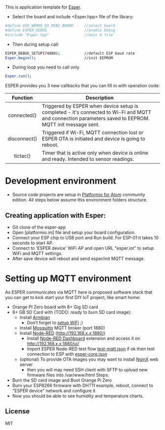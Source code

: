 This is application template for [Esper].

* Select the board and include <Esper.hpp> file of the library:
```sh
#define USE_WEMOS_D1_MINI_BOARD     //select board
#define ESPER_DEBUG                 //enable Debug
#include "Esper.hpp"                //main H file
```
* Then during setup call:
```sh
ESPER_DEBUG_SETUP(74880);           //default ESP baud rate
Esper.begin();                      //init EEPROM
```
* During loop you need to call only
```sh
Esper.run();
```
ESPER provides you 3 new callbacks that you can fill in with operation code:

| Function | Description |
| :---: | --- |
| connected() | Triggered by ESPER when device setup is completed - it's connected to Wi-Fi and MQTT and connection parameters saved to EEPROM. MQTT init message sent. |
| disconnect() | Triggered if Wi-Fi, MQTT connection lost or ESPER OTA is initiated and device is going to reboot. |
| tictac() | Timer that is active only when device is online and ready. Intended to sensor readings. |

# Development environment
* Source code projects are setup in [Platformio for Atom] community edition. All steps below assume this environment folders structure.

## Creating application with Esper:
* Git clone of the esper-app
* Open [platformio.ini] file and setup your board configuration.
* Connect your ESP chip to USB port and Run build. For ESP-01 it takes 10 seconds to start AP.
* Connect to 'ESPER device' WiFi AP and open URL "esper.iot" to setup WiFi and MQTT settings.
* After save device will reboot and send esper/init MQTT message.

# Setting up MQTT environment
As ESPER communicates via MQTT here is proposed software stack that you can get to kick start your first DIY IoT project, like smart home:
* Orange PI Zero board with 8+ Gig SD card
* 8+ GB SD Card with (TODO: ready to burn SD card image):
  * Install [Armbian]
    * Don’t forget to [setup WiFi] ;)
  * Install [Mosquitto] MQTT broker (port 1880)
  * Install [Node-RED] (http://192.168.x.x:1880/)
    * Install [Node-RED Dashboard] extension and access it on http://192.168.x.x:1880/ui/
    * Import ESPER Node-RED test flow [test-mqtt.json] if ok then test connection to ESP with [esper-core.json]
  * (optional) To provide OTA images you may want to install [NginX] web server
    * then you will may need SSH client with SFTP to upload new firmware files into /var/www/html
Steps:
* Burn the SD card image and Boot Orange Pi Zero
* Burn your ESP8266 firmware with DHT11 example, reboot, connect to "ESPER device" network and configure it
* Now you should be able to see humidity and temperature charts.

License
----

MIT


[//]: #

[Esper]: https://github.com/palivoda/esper


[Armbian]: https://docs.armbian.com/User-Guide_Getting-Started/

[setup WiFi]: https://cloudvedas.com/how-to-use-nmtui-and-nmcli-tool-to-configure-network-in-redhat-linux/

[Mosquitto]: https://www.digitalocean.com/community/tutorials/how-to-install-and-secure-the-mosquitto-mqtt-messaging-broker-on-debian-8

[Node-RED]: https://diyprojects.io/install-node-red-orange-pi-running-armbian/#.Wrfo-2puaUm

[Node-RED Dashboard]: https://flows.nodered.org/node/node-red-dashboard

[test-mqtt.json]: /examples/node-RED/test-mqtt.json

[esper-core.json]: /examples/node-RED/esper-core.json

[NginX]: https://www.digitalocean.com/community/tutorials/how-to-install-linux-nginx-mysql-php-lemp-stack-on-debian-8

[Platformio for Atom]: http://docs.platformio.org/en/latest/ide/atom.html#installation
